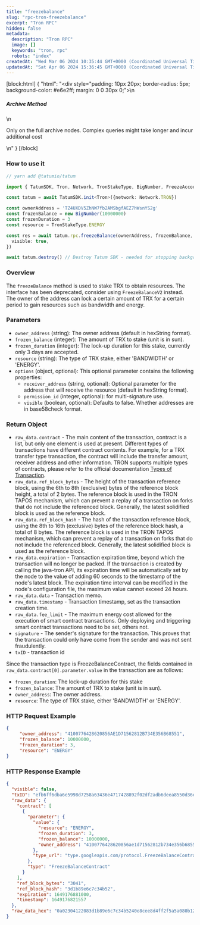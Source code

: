 ```yaml
---
title: "freezebalance"
slug: "rpc-tron-freezebalance"
excerpt: "Tron RPC"
hidden: false
metadata: 
  description: "Tron RPC"
  image: []
  keywords: "tron, rpc"
  robots: "index"
createdAt: "Wed Mar 06 2024 10:35:44 GMT+0000 (Coordinated Universal Time)"
updatedAt: "Sat Apr 06 2024 15:36:45 GMT+0000 (Coordinated Universal Time)"
---
```

[block:html]
{
  "html": "<div style=\"padding: 10px 20px; border-radius: 5px; background-color: #e6e2ff; margin: 0 0 30px 0;\">\n  <h5>Archive Method</h5>\n  <p>Only on the full archive nodes. Complex queries might take longer and incur additional cost</p>\n</div>"
}
[/block]


### How to use it



```typescript
// yarn add @tatumio/tatum

import { TatumSDK, Tron, Network, TronStakeType, BigNumber, FreezeAccountOptions } from '@tatumio/tatum'

const tatum = await TatumSDK.init<Tron>({network: Network.TRON})

const ownerAddress = 'TZ4UXDV5ZhNW7fb2AMSbgfAEZ7hWsnYS2g'
const frozenBalance = new BigNumber(10000000)
const frozenDuration = 3
const resource = TronStakeType.ENERGY

const res = await tatum.rpc.freezeBalance(ownerAddress, frozenBalance, frozenDuration, resource, {
  visible: true,
})

await tatum.destroy() // Destroy Tatum SDK - needed for stopping background jobs
```



### Overview

The `freezeBalance` method is used to stake TRX to obtain resources. The interface has been deprecated, consider using `FreezeBalanceV2` instead. The owner of the address can lock a certain amount of TRX for a certain period to gain resources such as bandwidth and energy.

### Parameters

- `owner_address` (string): The owner address (default in hexString format).
- `frozen_balance` (integer): The amount of TRX to stake (unit is in sun).
- `frozen_duration` (integer): The lock-up duration for this stake, currently only 3 days are accepted.
- `resource` (string): The type of TRX stake, either 'BANDWIDTH' or 'ENERGY'.
- `options` (object, optional): This optional parameter contains the following properties:
  - `receiver_address` (string, optional): Optional parameter for the address that will receive the resource (default in hexString format).
  - `permission_id` (integer, optional): for multi-signature use.
  - `visible` (boolean, optional): Defaults to false. Whether addresses are in base58check format.

### Return Object

- `raw_data.contract` - The main content of the transaction, contract is a list, but only one element is used at present. Different types of transactions have different contract contents. For example, for a TRX transfer type transaction, the contract will include the transfer amount, receiver address and other information. TRON supports multiple types of contracts, please refer to the official documentation [Types of Transaction](https://developers.tron.network/docs/tron-protocol-transaction#types-of-transaction).
- `raw_data.ref_block_bytes` - The height of the transaction reference block, using the 6th to 8th (exclusive) bytes of the reference block height, a total of 2 bytes. The reference block is used in the TRON TAPOS mechanism, which can prevent a replay of a transaction on forks that do not include the referenced block. Generally, the latest solidified block is used as the reference block.
- `raw_data.ref_block_hash` - The hash of the transaction reference block, using the 8th to 16th (exclusive) bytes of the reference block hash, a total of 8 bytes. The reference block is used in the TRON TAPOS mechanism, which can prevent a replay of a transaction on forks that do not include the referenced block. Generally, the latest solidified block is used as the reference block.
- `raw_data.expiration` - Transaction expiration time, beyond which the transaction will no longer be packed. If the transaction is created by calling the java-tron API, its expiration time will be automatically set by the node to the value of adding 60 seconds to the timestamp of the node's latest block. The expiration time interval can be modified in the node's configuration file, the maximum value cannot exceed 24 hours.
- `raw_data.data` - Transaction memo.
- `raw_data.timestamp` - Transaction timestamp, set as the transaction creation time.
- `raw_data.fee_limit` - The maximum energy cost allowed for the execution of smart contract transactions. Only deploying and triggering smart contract transactions need to be set, others not.
- `signature` - The sender's signature for the transaction. This proves that the transaction could only have come from the sender and was not sent fraudulently.
- `txID` - transaction id

Since the transaction type is FreezeBalanceContract, the fields contained in `raw_data.contract[0].parameter.value` in the transaction are as follows:

- `frozen_duration`: The lock-up duration for this stake
- `frozen_balance`: The amount of TRX to stake (unit is in sun).
- `owner_address`: The owner address.
- `resource`: The type of TRX stake, either 'BANDWIDTH' or 'ENERGY'.

### HTTP Request Example

```json
{
     "owner_address": "4100776428620856AE1D71562812B734E356B68551",
     "frozen_balance": 10000000,
     "frozen_duration": 3,
     "resource": "ENERGY"
}
```

### HTTP Response Example

```json
{
  "visible": false,
  "txID": "efb6ff6dba6e5998d7258a63436e4717428892f02df2adb6deea8550d36e5e34",
  "raw_data": {
    "contract": [
      {
        "parameter": {
          "value": {
            "resource": "ENERGY",
            "frozen_duration": 3,
            "frozen_balance": 10000000,
            "owner_address": "4100776428620856ae1d71562812b734e356b68551"
          },
          "type_url": "type.googleapis.com/protocol.FreezeBalanceContract"
        },
        "type": "FreezeBalanceContract"
      }
    ],
    "ref_block_bytes": "3041",
    "ref_block_hash": "3d1b89e6c7c34b52",
    "expiration": 1649176881000,
    "timestamp": 1649176821557
  },
  "raw_data_hex": "0a02304122083d1b89e6c7c34b5240e8cee8d4ff2f5a5a080b12560a32747970652e676f6f676c65617069732e636f6d2f70726f746f636f6c2e467265657a6542616c616e6365436f6e747261637412200a154100776428620856ae1d71562812b734e356b685511080ade2041803500170b5fee4d4ff2f"
}
```
